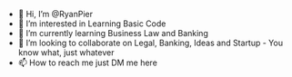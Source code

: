 - 👋 Hi, I’m @RyanPier
- 👀 I’m interested in Learning Basic Code
- 🌱 I’m currently learning Business Law and Banking
- 💞️ I’m looking to collaborate on Legal, Banking, Ideas and Startup - You know what, just whatever
- 📫 How to reach me just DM me here

<!---
RyanPier/RyanPier is a ✨ special ✨ repository because its `README.md` (this file) appears on your GitHub profile.
You can click the Preview link to take a look at your changes.
--->

